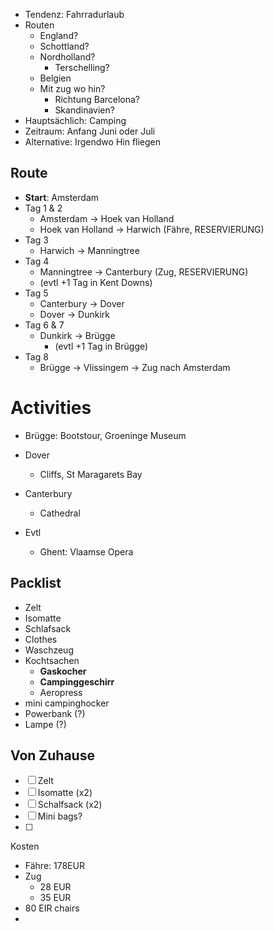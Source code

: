 - Tendenz: Fahrradurlaub
- Routen
	- England?
	- Schottland?
	- Nordholland?
		- Terschelling?
	- Belgien
	- Mit zug wo hin?
		- Richtung Barcelona?
		- Skandinavien?
- Hauptsächlich: Camping
- Zeitraum: Anfang Juni oder Juli
- Alternative: Irgendwo Hin fliegen



## Route
- **Start**: Amsterdam
- Tag 1 & 2
	- Amsterdam -> Hoek van Holland
	- Hoek van Holland -> Harwich (Fähre, RESERVIERUNG)
- Tag 3
	- Harwich -> Manningtree
- Tag 4
	- Manningtree -> Canterbury (Zug, RESERVIERUNG)
	- (evtl +1 Tag in Kent Downs)
- Tag 5
	- Canterbury -> Dover
	- Dover -> Dunkirk
- Tag 6 & 7
	- Dunkirk -> Brügge
		- (evtl +1 Tag in Brügge)
- Tag 8
	- Brügge -> Vlissingem -> Zug nach Amsterdam

# Activities
- Brügge: Bootstour, Groeninge Museum
- Dover
	- Cliffs, St Maragarets Bay
- Canterbury
	- Cathedral

- Evtl
	- Ghent: Vlaamse Opera

## Packlist
- Zelt
- Isomatte
- Schlafsack
- Clothes
- Waschzeug
- Kochtsachen
	- **Gaskocher**
	- **Campinggeschirr**
	- Aeropress 
- mini campinghocker
- Powerbank (?)
- Lampe (?)

## Von Zuhause
- [ ] Zelt
- [ ] Isomatte (x2)
- [ ] Schalfsack (x2)
- [ ] Mini bags?
- [ ] 









Kosten
- Fähre: 178EUR
- Zug
	- 28 EUR
	- 35 EUR
- 80 EIR chairs
- 